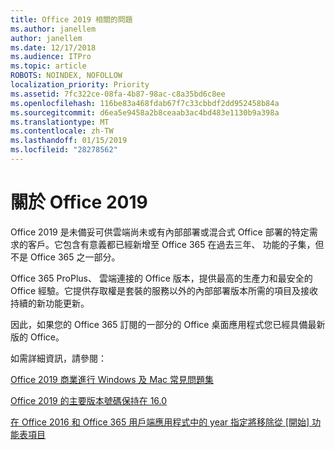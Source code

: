 ```yaml
---
title: Office 2019 相關的問題
ms.author: janellem
author: janellem
ms.date: 12/17/2018
ms.audience: ITPro
ms.topic: article
ROBOTS: NOINDEX, NOFOLLOW
localization_priority: Priority
ms.assetid: 7fc322ce-08fa-4b87-98ac-c8a35bd6c8ee
ms.openlocfilehash: 116be83a468fdab67f7c33cbbdf2dd952458b84a
ms.sourcegitcommit: d6ea5e9458a2b8ceaab3ac4bd483e1130b9a398a
ms.translationtype: MT
ms.contentlocale: zh-TW
ms.lasthandoff: 01/15/2019
ms.locfileid: "28278562"
---
```

# <a name="about-office-2019"></a>關於 Office 2019

Office 2019 是未備妥可供雲端尚未或有內部部署或混合式 Office 部署的特定需求的客戶。它包含有意義都已經新增至 Office 365 在過去三年、 功能的子集，但不是 Office 365 之一部分。
  
Office 365 ProPlus、 雲端連接的 Office 版本，提供最高的生產力和最安全的 Office 經驗。它提供存取權是套裝的服務以外的內部部署版本所需的項目及接收持續的新功能更新。
  
因此，如果您的 Office 365 訂閱的一部分的 Office 桌面應用程式您已經具備最新版的 Office。
  
如需詳細資訊，請參閱：
  
[Office 2019 商業進行 Windows 及 Mac 常見問題集](https://support.microsoft.com/help/4133312)
  
[Office 2019 的主要版本號碼保持在 16.0](https://docs.microsoft.com/deployoffice/office2019/overview)
  
[在 Office 2016 和 Office 365 用戶端應用程式中的 year 指定將移除從 [開始] 功能表項目](https://support.office.com/article/8fe5e052-76d2-49de-af30-2e84ed3da907.aspx)
  

